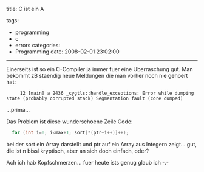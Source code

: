 title: C ist ein A

tags:
  - programming
  - c
  - errors
categories:
  - Programming
date: 2008-02-01 23:02:00
---

Einerseits ist so ein C-Compiler ja immer fuer eine Uberraschung gut. Man bekommt zB staendig neue Meldungen die man vorher noch nie gehoert hat:

`     12 [main] a 2436 _cygtls::handle_exceptions: Error while dumping state (probably corrupted stack)
Segmentation fault (core dumped)`

…prima…

Das Problem ist diese wunderschoene Zeile Code:

``` C
  for (int i=0; i<max+1; sort[*(ptr+i++)]++);
```

bei der sort ein Array darstellt und ptr auf ein Array aus Integern zeigt… gut, die ist n bissl kryptisch, aber an sich doch einfach, oder?

Ach ich hab Kopfschmerzen… fuer heute ists genug glaub ich -.-
